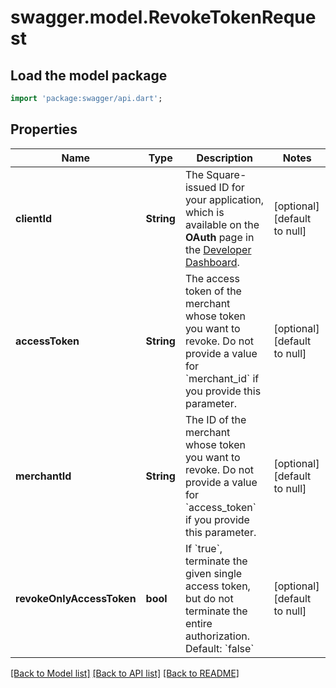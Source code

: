 # swagger.model.RevokeTokenRequest

## Load the model package
```dart
import 'package:swagger/api.dart';
```

## Properties
Name | Type | Description | Notes
------------ | ------------- | ------------- | -------------
**clientId** | **String** | The Square-issued ID for your application, which is available on the **OAuth** page in the [Developer Dashboard](https://developer.squareup.com/apps). | [optional] [default to null]
**accessToken** | **String** | The access token of the merchant whose token you want to revoke. Do not provide a value for &#x60;merchant_id&#x60; if you provide this parameter. | [optional] [default to null]
**merchantId** | **String** | The ID of the merchant whose token you want to revoke. Do not provide a value for &#x60;access_token&#x60; if you provide this parameter. | [optional] [default to null]
**revokeOnlyAccessToken** | **bool** | If &#x60;true&#x60;, terminate the given single access token, but do not terminate the entire authorization. Default: &#x60;false&#x60; | [optional] [default to null]

[[Back to Model list]](../README.md#documentation-for-models) [[Back to API list]](../README.md#documentation-for-api-endpoints) [[Back to README]](../README.md)

